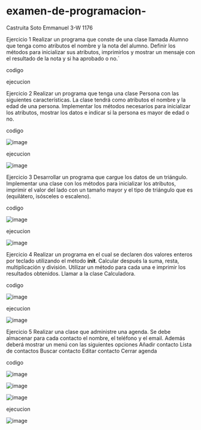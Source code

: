 # examen-de-programacion-
Castruita Soto Emmanuel 3-W 1176

Ejercicio 1
Realizar un programa que conste de una clase llamada Alumno que tenga como atributos el nombre y la nota del alumno. Definir los métodos para inicializar sus atributos, imprimirlos y mostrar un mensaje con el resultado de la nota y si ha aprobado o no.´

codigo 

ejecucion 

Ejercicio 2
Realizar un programa que tenga una clase Persona con las siguientes características. La clase tendrá como atributos el nombre y la edad de una persona. Implementar los métodos necesarios para inicializar los atributos, mostrar los datos e indicar si la persona es mayor de edad o no.

codigo

![image](https://github.com/user-attachments/assets/3aa092cd-892a-41bb-aaba-b4d300cb39f0)

ejecucion 

![image](https://github.com/user-attachments/assets/bd9c2745-efa0-4bfd-8cc5-f8addfe60fa5)

Ejercicio 3
Desarrollar un programa que cargue los datos de un triángulo. Implementar una clase con los métodos para inicializar los atributos, imprimir el valor del lado con un tamaño mayor y  el tipo de triángulo que es (equilátero, isósceles o escaleno).

codigo

![image](https://github.com/user-attachments/assets/84ea09c7-0878-4cc8-8aec-ba5b875b9223)

ejecucion

![image](https://github.com/user-attachments/assets/379e16b1-48f2-4e27-b6db-6b7ddfa73565)


 Ejercicio 4
Realizar un programa en el cual se declaren dos valores enteros por teclado utilizando el método __init__. Calcular después la suma, resta, multiplicación y división. Utilizar un método para cada una e imprimir los resultados obtenidos. Llamar a la clase Calculadora.

codigo

![image](https://github.com/user-attachments/assets/98b6421e-fffc-430f-9ea1-701823ba9c53)

ejecucion

![image](https://github.com/user-attachments/assets/eb79ec69-2727-4a15-8ed6-932bcda224db)

Ejercicio 5
Realizar una clase que administre una agenda. Se debe almacenar para cada contacto el nombre, el teléfono y el email. Además deberá mostrar un menú con las siguientes opciones
Añadir contacto
Lista de contactos
Buscar contacto
Editar contacto
Cerrar agenda

codigo 

![image](https://github.com/user-attachments/assets/cf0a1361-9788-408a-b6cf-b1322cb4a69b)

![image](https://github.com/user-attachments/assets/23a15af9-6b2e-42a1-8cad-5d90f4d6c657)

![image](https://github.com/user-attachments/assets/1682d3dc-8328-4433-b90a-2d0fda172333)



ejecucion

![image](https://github.com/user-attachments/assets/564e9ec6-8523-4695-a690-a646554fc75b)
